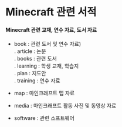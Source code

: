 # Minecraft 관련 서적
#### Minecraft 관련 교재, 연수 자료, 도서 자료

- book : 관련 도서 및 연수 자료) <br>
. article : 논문 <br>
. books : 관련 도서 <br>
. learning : 학생 교재, 학습지 <br>
. plan : 지도안 <br>
. training : 연수 자료
  
- map : 마인크래프트 맵 자료 <br>

- media : 마인크래프트 활동 사진 및 동영상 자료 <br>

- software : 관련 소프트웨어
